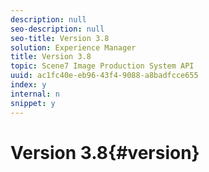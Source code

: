 ```yaml
---
description: null
seo-description: null
seo-title: Version 3.8
solution: Experience Manager
title: Version 3.8
topic: Scene7 Image Production System API
uuid: ac1fc40e-eb96-43f4-9088-a8badfcce655
index: y
internal: n
snippet: y
---
```


# Version 3.8{#version}


